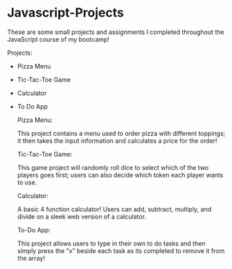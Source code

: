 # Javascript-Projects
These are some small projects and assignments I completed throughout the JavaScript course of my bootcamp!

Projects:
- Pizza Menu
- Tic-Tac-Toe Game
- Calculator
- To Do App

  Pizza Menu:
  
  This project contains a menu used to order pizza with different toppings; it then takes the input   information and calculates a price for the order!
  
  Tic-Tac-Toe Game:
  
  This game project will randomly roll dice to select which of the two players goes first; users can 
  also decide which token each player wants to use.
  
  Calculator:
  
  A basic 4 function calculator! Users can add, subtract, multiply, and divide on a sleek web         version of a calculator.
  
  To-Do App:
  
  This project allows users to type in their own to do tasks and then simply press the "x" 
  beside each task as its completed to remove it from the array!
  
  
 
 



